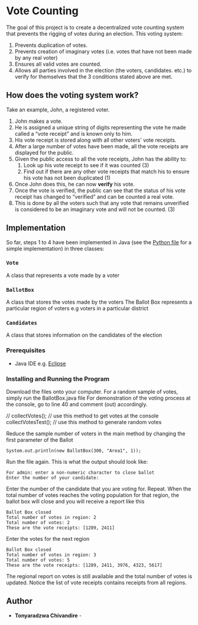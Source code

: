 # Vote Counting

The goal of this project is to create a decentralized vote counting system that prevents the rigging of votes during an election. This voting system:
1. Prevents duplication of votes.
2. Prevents creation of imaginary votes (i.e. votes that have not been made by any real voter)
3. Ensures all valid votes are counted.
4. Allows all parties involved in the election (the voters, candidates. etc.) to verify for themselves that the 3 conditions stated above are met.

## How does the voting system work?
Take an example, John, a registered voter.
1. John makes a vote. 
2. He is assigned a unique string of digits representing the vote he made called a “vote receipt” and is known only to him.
3. His vote receipt is stored along with all other voters' vote receipts.
4. After a large number of votes have been made, all the vote receipts are displayed for the public.
5. Given the public access to all the vote receipts, John has the ability to: 
    1. Look up his vote receipt to see if it was counted (3) 
    2. Find out if there are any other vote receipts that match his to ensure his vote has not been duplicated (1)
6. Once John does this, he can now **verify** his vote.
7. Once the vote is verified, the public can see that the status of his vote receipt has changed to “verified” and can be counted a real vote.
8. This is done by all the voters such that any vote that remains unverified is considered to be an imaginary vote and will not be counted. (3)

## Implementation

So far, steps 1 to 4 have been implemented in Java (see the [Python file](https://github.com/Tonyaradzwa/vote_counting/blob/main/voting_counting_main.py) for a simple implementation) in three classes: 
### `Vote` 
A class that represents a vote made by a voter

### `BallotBox` 
A class that stores the votes made by the voters The Ballot Box represents a particular region of voters e.g voters in a particular district

### `Candidates` 
A class that stores information on the candidates of the election

### Prerequisites

- Java IDE e.g. [Eclipse](https://www.eclipse.org/downloads/packages/)

### Installing and Running the Program

Download the files onto your computer. 
For a random sample of votes, simply run the BallotBox.java file
For demonstration of the voting process at the console, go to line 40 and comment (out) accordingly.

  // collectVotes(); // use this method to get votes at the console	
	collectVotesTest(); // use this method to generate random votes

Reduce the sample number of voters in the main method by changing the first parameter of the Ballot

    System.out.println(new BallotBox(300, "Area1", 1));
    
Run the file again. 
This is what the output should look like:

    For admin: enter a non-numeric character to close ballot 
    Enter the number of your candidate: 

Enter the number of the candidate that you are voting for. Repeat.
When the total number of votes reaches the voting population for that region, the ballot box will close and you will receive a report like this

    Ballot Box closed
    Total number of votes in region: 2
    Total number of votes: 2
    These are the vote receipts: [1289, 2411]
    
Enter the votes for the next region

    Ballot Box closed
    Total number of votes in region: 3
    Total number of votes: 5
    These are the vote receipts: [1289, 2411, 3976, 4323, 5617]

The regional report on votes is still available and the total number of votes is updated. Notice the list of vote receipts contains receipts from all regions.

## Author

  - **Tonyaradzwa Chivandire** -
